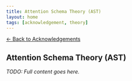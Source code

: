 ```yaml
---
title: Attention Schema Theory (AST)
layout: home
tags: [acknowledgement, theory]
---
```


[← Back to Acknowledgements](/ideas/acknowledgements/)

## Attention Schema Theory (AST)

_TODO: Full content goes here._
